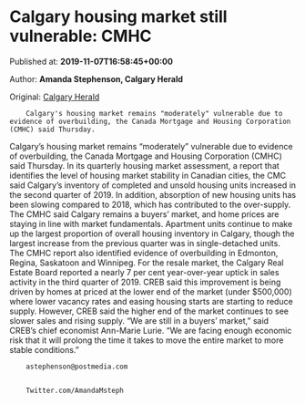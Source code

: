 
# Calgary housing market still vulnerable: CMHC

Published at: **2019-11-07T16:58:45+00:00**

Author: **Amanda Stephenson, Calgary Herald**

Original: [Calgary Herald](https://calgaryherald.com/business/local-business/calgary-housing-market-still-vulnerable-cmhc)


        Calgary's housing market remains "moderately" vulnerable due to evidence of overbuilding, the Canada Mortgage and Housing Corporation (CMHC) said Thursday.
      
Calgary’s housing market remains “moderately” vulnerable due to evidence of overbuilding, the Canada Mortgage and Housing Corporation (CMHC) said Thursday.
In its quarterly housing market assessment, a report that identifies the level of housing market stability in Canadian cities, the CMC said Calgary’s inventory of completed and unsold housing units increased in the second quarter of 2019. In addition, absorption of new housing units has been slowing compared to 2018, which has contributed to the over-supply.
The CMHC said Calgary remains a buyers’ market, and home prices are staying in line with market fundamentals. Apartment units continue to make up the largest proportion of overall housing inventory in Calgary, though the largest increase from the previous quarter was in single-detached units.
The CMHC report also identified evidence of overbuilding in Edmonton, Regina, Saskatoon and Winnipeg.
For the resale market, the Calgary Real Estate Board reported a nearly 7 per cent year-over-year uptick in sales activity in the third quarter of 2019. CREB said this improvement is being driven by homes at priced at the lower end of the market (under $500,000) where lower vacancy rates and easing housing starts are starting to reduce supply. However, CREB said the higher end of the market continues to see slower sales and rising supply.
“We are still in a buyers’ market,” said CREB’s chief economist Ann-Marie Lurie. “We are facing enough economic risk that it will prolong the time it takes to move the entire market to more stable conditions.”

        astephenson@postmedia.com
      

        Twitter.com/AmandaMsteph
      
